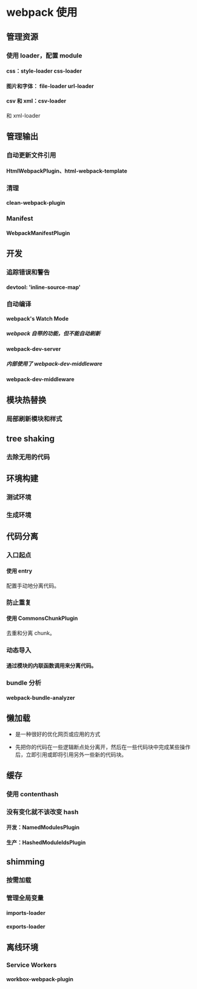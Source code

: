 # webpack 使用

## 管理资源

### 使用 loader，配置 module

#### css：style-loader css-loader

#### 图片和字体： file-loader url-loader

#### csv 和 xml：csv-loader
 和 xml-loader

## 管理输出

### 自动更新文件引用

#### HtmlWebpackPlugin、html-webpack-template

### 清理

#### clean-webpack-plugin

### Manifest

####  WebpackManifestPlugin

## 开发

### 追踪错误和警告

#### devtool: 'inline-source-map'

### 自动编译

#### webpack's Watch Mode

##### webpack 自带的功能，但不能自动刷新

#### webpack-dev-server

##### 内部使用了 webpack-dev-middleware

#### webpack-dev-middleware

## 模块热替换

### 局部刷新模块和样式

## tree shaking

### 去除无用的代码

## 环境构建

### 测试环境

### 生成环境

## 代码分离

### 入口起点

#### 使用 entry
 配置手动地分离代码。

### 防止重复

#### 使用 CommonsChunkPlugin
 去重和分离 chunk。

### 动态导入

#### 通过模块的内联函数调用来分离代码。

### bundle 分析

#### webpack-bundle-analyzer

## 懒加载

- 是一种很好的优化网页或应用的方式

- 先把你的代码在一些逻辑断点处分离开，然后在一些代码块中完成某些操作后，立即引用或即将引用另外一些新的代码块。

## 缓存

### 使用 contenthash

### 没有变化就不该改变 hash

#### 开发：NamedModulesPlugin

#### 生产：HashedModuleIdsPlugin

## shimming

### 按需加载

### 管理全局变量

#### imports-loader

#### exports-loader

## 离线环境

### Service Workers

#### workbox-webpack-plugin
